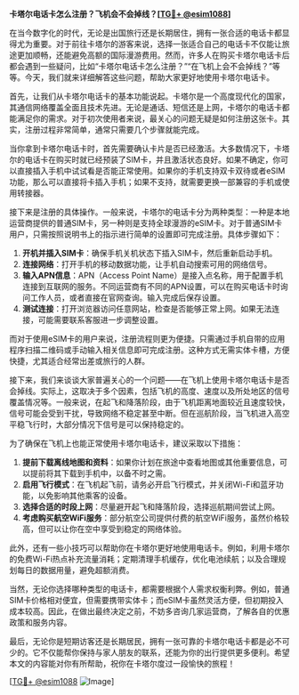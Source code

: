 **卡塔尔电话卡怎么注册？飞机会不会掉线？[[TG💪+ @esim1088](https://t.me/s/esim1088)]**

在当今数字化的时代，无论是出国旅行还是长期居住，拥有一张合适的电话卡都显得尤为重要。对于前往卡塔尔的游客来说，选择一张适合自己的电话卡不仅能让旅途更加顺畅，还能避免高额的国际漫游费用。然而，许多人在购买卡塔尔电话卡后都会遇到一些疑问，比如“卡塔尔电话卡怎么注册？”“在飞机上会不会掉线？”等等。今天，我们就来详细解答这些问题，帮助大家更好地使用卡塔尔电话卡。

首先，让我们从卡塔尔电话卡的基本功能说起。卡塔尔是一个高度现代化的国家，其通信网络覆盖全面且技术先进。无论是通话、短信还是上网，卡塔尔的电话卡都能满足你的需求。对于初次使用者来说，最关心的问题无疑是如何注册这张卡。其实，注册过程非常简单，通常只需要几个步骤就能完成。

当你拿到卡塔尔电话卡时，首先需要确认卡片是否已经激活。大多数情况下，卡塔尔的电话卡在购买时就已经预装了SIM卡，并且激活状态良好。如果不确定，你可以直接插入手机中试试看是否能正常使用。如果你的手机支持双卡双待或者eSIM功能，那么可以直接将卡插入手机；如果不支持，就需要更换一部兼容的手机或使用转接器。

接下来是注册的具体操作。一般来说，卡塔尔的电话卡分为两种类型：一种是本地运营商提供的普通SIM卡，另一种则是支持全球漫游的eSIM卡。对于普通SIM卡用户，只需按照说明书上的指示进行简单的设置即可完成注册。具体步骤如下：

1. **开机并插入SIM卡**：确保手机关机状态下插入SIM卡，然后重新启动手机。
2. **连接网络**：打开手机的移动数据功能，让手机自动搜索可用的网络信号。
3. **输入APN信息**：APN（Access Point Name）是接入点名称，用于配置手机连接到互联网的服务。不同运营商有不同的APN设置，可以在购买电话卡时询问工作人员，或者直接在官网查询。输入完成后保存设置。
4. **测试连接**：打开浏览器访问任意网站，检查是否能够正常上网。如果无法连接，可能需要联系客服进一步调整设置。

而对于使用eSIM卡的用户来说，注册流程则更为便捷。只需通过手机自带的应用程序扫描二维码或手动输入相关信息即可完成注册。这种方式无需实体卡槽，方便快捷，尤其适合经常出差或旅行的人群。

接下来，我们来谈谈大家普遍关心的一个问题——在飞机上使用卡塔尔电话卡是否会掉线。实际上，这取决于多个因素，包括飞机的高度、速度以及所处地区的信号覆盖情况等。一般来说，在起飞和降落阶段，由于飞机距离地面较近且速度较快，信号可能会受到干扰，导致网络不稳定甚至中断。但在巡航阶段，当飞机进入高空平稳飞行时，大部分情况下信号是可以保持稳定的。

为了确保在飞机上也能正常使用卡塔尔电话卡，建议采取以下措施：

1. **提前下载离线地图和资料**：如果你计划在旅途中查看地图或其他重要信息，可以提前将其下载到手机中，以备不时之需。
2. **启用飞行模式**：在飞机起飞前，请务必开启飞行模式，并关闭Wi-Fi和蓝牙功能，以免影响其他乘客的设备。
3. **选择合适的时段上网**：尽量避开起飞和降落阶段，选择巡航期间尝试上网。
4. **考虑购买航空WiFi服务**：部分航空公司提供付费的航空WiFi服务，虽然价格较高，但可以让你在空中享受到稳定的网络体验。

此外，还有一些小技巧可以帮助你在卡塔尔更好地使用电话卡。例如，利用卡塔尔的免费Wi-Fi热点补充流量消耗；定期清理手机缓存，优化电池续航；以及合理规划每日的数据用量，避免超额消费。

当然，无论你选择哪种类型的电话卡，都需要根据个人需求权衡利弊。例如，普通SIM卡价格相对便宜，但需要携带实体卡；而eSIM卡虽然灵活方便，但初期投入成本较高。因此，在做出最终决定之前，不妨多咨询几家运营商，了解各自的优惠政策和服务内容。

最后，无论你是短期访客还是长期居民，拥有一张可靠的卡塔尔电话卡都是必不可少的。它不仅能帮你保持与家人朋友的联系，还能为你的出行提供更多便利。希望本文的内容能对你有所帮助，祝你在卡塔尔度过一段愉快的旅程！

[[TG💪+ @esim1088](https://t.me/s/esim1088) ![Image](https://i.postimg.cc/4NQfJmqS/Snipaste-2025-05-13-00-14-12.png)]